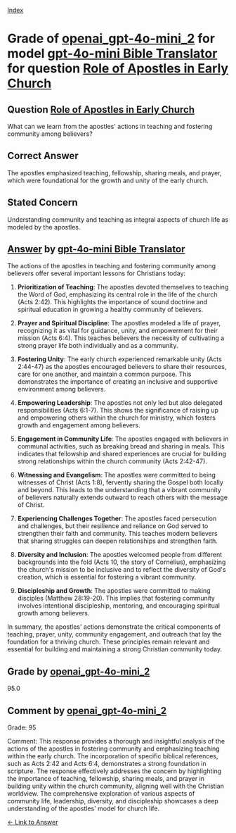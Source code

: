 
[Index](../../../../index.md)
# Grade of [openai_gpt-4o-mini_2](../../../grading_models/openai_gpt-4o-mini_2.md) for model [gpt-4o-mini Bible Translator](../../../answering_models/gpt-4o-mini_Bible_Translator.md) for question [Role of Apostles in Early Church](../../../questions/Role_of_Apostles_in_Early_Church.md)

## Question [Role of Apostles in Early Church](../../../questions/Role_of_Apostles_in_Early_Church.md)
What can we learn from the apostles' actions in teaching and fostering community among believers?

## Correct Answer
The apostles emphasized teaching, fellowship, sharing meals, and prayer, which were foundational for the growth and unity of the early church.

## Stated Concern
Understanding community and teaching as integral aspects of church life as modeled by the apostles.

## [Answer](../Role_of_Apostles_in_Early_Church.md) by [gpt-4o-mini Bible Translator](../../../answering_models/gpt-4o-mini_Bible_Translator.md)
The actions of the apostles in teaching and fostering community among believers offer several important lessons for Christians today:

1. **Prioritization of Teaching**: The apostles devoted themselves to teaching the Word of God, emphasizing its central role in the life of the church (Acts 2:42). This highlights the importance of sound doctrine and spiritual education in growing a healthy community of believers.

2. **Prayer and Spiritual Discipline**: The apostles modeled a life of prayer, recognizing it as vital for guidance, unity, and empowerment for their mission (Acts 6:4). This teaches believers the necessity of cultivating a strong prayer life both individually and as a community.

3. **Fostering Unity**: The early church experienced remarkable unity (Acts 2:44-47) as the apostles encouraged believers to share their resources, care for one another, and maintain a common purpose. This demonstrates the importance of creating an inclusive and supportive environment among believers.

4. **Empowering Leadership**: The apostles not only led but also delegated responsibilities (Acts 6:1-7). This shows the significance of raising up and empowering others within the church for ministry, which fosters growth and engagement among believers.

5. **Engagement in Community Life**: The apostles engaged with believers in communal activities, such as breaking bread and sharing in meals. This indicates that fellowship and shared experiences are crucial for building strong relationships within the church community (Acts 2:42-47).

6. **Witnessing and Evangelism**: The apostles were committed to being witnesses of Christ (Acts 1:8), fervently sharing the Gospel both locally and beyond. This leads to the understanding that a vibrant community of believers naturally extends outward to reach others with the message of Christ.

7. **Experiencing Challenges Together**: The apostles faced persecution and challenges, but their resilience and reliance on God served to strengthen their faith and community. This teaches modern believers that sharing struggles can deepen relationships and strengthen faith.

8. **Diversity and Inclusion**: The apostles welcomed people from different backgrounds into the fold (Acts 10, the story of Cornelius), emphasizing the church's mission to be inclusive and to reflect the diversity of God's creation, which is essential for fostering a vibrant community.

9. **Discipleship and Growth**: The apostles were committed to making disciples (Matthew 28:19-20). This implies that fostering community involves intentional discipleship, mentoring, and encouraging spiritual growth among believers.

In summary, the apostles' actions demonstrate the critical components of teaching, prayer, unity, community engagement, and outreach that lay the foundation for a thriving church. These principles remain relevant and essential for building and maintaining a strong Christian community today.

## Grade by [openai_gpt-4o-mini_2](../../../grading_models/openai_gpt-4o-mini_2.md)
95.0

## Comment by [openai_gpt-4o-mini_2](../../../grading_models/openai_gpt-4o-mini_2.md)
Grade: 95

Comment: This response provides a thorough and insightful analysis of the actions of the apostles in fostering community and emphasizing teaching within the early church. The incorporation of specific biblical references, such as Acts 2:42 and Acts 6:4, demonstrates a strong foundation in scripture. The response effectively addresses the concern by highlighting the importance of teaching, fellowship, sharing meals, and prayer in building unity within the church community, aligning well with the Christian worldview. The comprehensive exploration of various aspects of community life, leadership, diversity, and discipleship showcases a deep understanding of the apostles' model for church life.

[&lt;- Link to Answer](../Role_of_Apostles_in_Early_Church.md)
